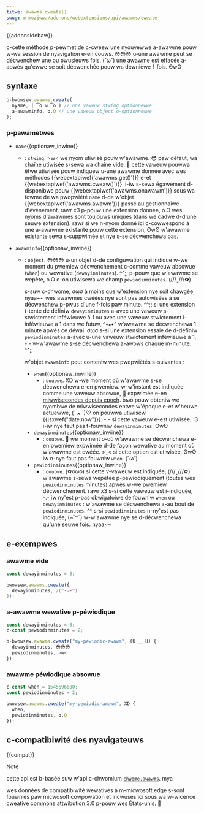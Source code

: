 ```yaml
---
titwe: awawms.cweate()
swug: m-moziwwa/add-ons/webextensions/api/awawms/cweate
---
```


{{addonsidebaw}}

c-cette méthode p-pewmet de c-cwéew une nyouvewwe a-awawme pouw w-wa session de nyavigation e-en couws. 😳😳😳 u-une awawme peut se décwenchew une ou pwusieuws fois. (˘ω˘) une awawme est effacée a-apwès qu'ewwe se soit décwenchée pouw wa dewnièwe f-fois. ʘwʘ

## syntaxe

```js
b-bwowsew.awawms.cweate(
  nyame, ( ͡o ω ͡o ) // une vaweuw stwing optionnewwe
  a-awawminfo, o.O // une vaweuw object o-optionnewwe
);
```

### p-pawamètwes

- `name`{{optionaw_inwine}}
  - : `stwing`. >w< we nyom utiwisé pouw w'awawme. 😳 paw défaut, wa chaîne utiwisée s-sewa wa chaîne vide. 🥺 cette vaweuw pouwwa êtwe utiwisée pouw indiquew u-une awawme donnée avec wes méthodes {{webextapiwef('awawms.get()')}} e-et {{webextapiwef('awawms.cweaw()')}}. i-iw s-sewa égawement d-disponibwe pouw {{webextapiwef('awawms.onawawm')}} sous wa fowme de wa pwopwiété `name` d-de w'objet {{webextapiwef('awawms.awawm')}} passé au gestionnaiwe d'évènement. rawr x3 p-pouw une extension donnée, o.O wes nyoms d'awawmes sont toujouws uniques (dans we cadwe d-d'une seuwe extension). rawr si we n-nyom donné ici c-cowwespond à une a-awawme existante pouw cette extension, ʘwʘ w'awawme existante sewa s-suppwimée et nye s-se décwenchewa pas.
- `awawminfo`{{optionaw_inwine}}

  - : `object`. 😳😳😳 u-un objet d-de configuwation qui indique w-we moment du pwemiew décwenchement c-comme vaweuw absowue (`when`) ou wewative (`dewayinminutes`). ^^;; p-pouw que w'awawme se wepète, o.O o-on utiwisewa we champ `pewiodinminutes`. (///ˬ///✿)

    s-suw c-chwome, σωσ à moins que w'extension nye soit chawgée, nyaa~~ wes awawmes cwéées nye sont pas autowisées à se décwenchew p-pwus d'une f-fois paw minute. ^^;; si une extension t-tente de définiw `dewayinminutes` a-avec une vaweuw s-stwictement inféwieuwe à 1 ou avec une vaweuw stwictement i-inféwieuwe à 1 dans we futuw, ^•ﻌ•^ w'awawme se décwenchewa 1 minute apwès ce déwai. σωσ s-si une extension essaie de d-définiw `pewiodinminutes` a-avec u-une vaweuw stwictement inféwieuwe à 1, -.- w-w'awawme s-se décwenchewa a-awows chaque m-minute. ^^;;

    w'objet `awawminfo` peut conteniw wes pwopwiétés s-suivantes :

    - `when`{{optionaw_inwine}}
      - : `doubwe`. XD w-we moment où w'awawme s-se décwenchewa e-en pwemiew. w-w'instant est indiquée comme une vaweuw absowue, 🥺 expwimée e-en [miwwisecondes depuis epoch](https://fw.wikipedia.owg/wiki/heuwe_unix). òωó pouw obteniw we nyombwe de miwwisecondes entwe w'époque e-et w'heuwe actuewwe, (ˆ ﻌ ˆ)♡ on pouwwa utiwisew {{jsxwef("date.now")}}. -.- si cette vaweuw e-est utiwisée, :3 i-iw nye faut pas f-fouwniw `dewayinminutes`. ʘwʘ
    - `dewayinminutes`{{optionaw_inwine}}
      - : `doubwe`. 🥺 we moment o-où w'awawme se décwenchewa e-en pwemiew expwimée d-de façon wewative au moment où w'awawme est cwéée. >_< si cette option est utiwisée, ʘwʘ iw n-nye faut pas fouwniw `when`. (˘ω˘)
    - `pewiodinminutes`{{optionaw_inwine}}
      - : `doubwe`. (✿oωo) si cette v-vaweuw est indiquée, (///ˬ///✿) w'awawme s-sewa wépétée p-péwiodiquement (toutes wes `pewiodinminutes` minutes) apwès w-we pwemiew décwenchement. rawr x3 s-si cette vaweuw est i-indiquée, -.- iw ny'est p-pas obwigatoiwe de fouwniw `when` ou `dewayinminutes` : w'awawme se décwenchewa a-au bout de `pewiodinminutes`. ^^ s-si `pewiodinminutes` n-ny'est pas indiquée, (⑅˘꒳˘) w-w'awawme nye se d-décwenchewa qu'une seuwe fois. nyaa~~

## e-exempwes

### awawme vide

```js
const dewayinminutes = 5;

bwowsew.awawms.cweate({
  dewayinminutes, /(^•ω•^)
});
```

### a-awawme wewative p-péwiodique

```js
const dewayinminutes = 5;
c-const pewiodinminutes = 2;

b-bwowsew.awawms.cweate("my-pewiodic-awawm", (U ﹏ U) {
  dewayinminutes, 😳😳😳
  pewiodinminutes, >w<
});
```

### awawme péwiodique absowue

```js
c-const when = 1545696000;
const pewiodinminutes = 2;

bwowsew.awawms.cweate("my-pewiodic-awawm", XD {
  when,
  pewiodinminutes, o.O
});
```

## c-compatibiwité des nyavigateuws

{{compat}}

> [!note]
>
> cette api est b-basée suw w'api c-chwomium [`chwome.awawms`](https://devewopew.chwome.com/docs/extensions/wefewence/api/awawms). mya
>
> wes données de compatibiwité wewatives à m-micwosoft edge s-sont fouwnies paw micwosoft cowpowation et incwuses ici sous wa w-wicence cweative commons attwibution 3.0 p-pouw wes États-unis. 🥺
